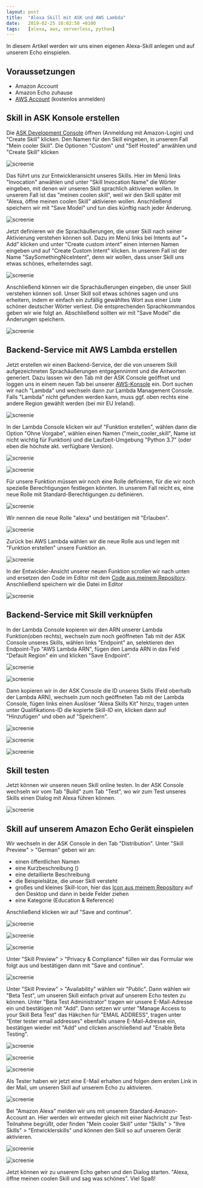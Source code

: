 ```yaml
---
layout: post
title:  "Alexa Skill mit ASK und AWS Lambda"
date:   2019-02-25 10:02:50 +0100
tags:   [alexa, aws, serverless, python]
---
```


In diesem Artikel werden wir uns einen eigenen Alexa-Skill anlegen und auf unserem Echo einspielen. 

## Voraussetzungen

- Amazon Account
- Amazon Echo zuhause
- [AWS Account] \(kostenlos anmelden)

## Skill in ASK Konsole erstellen

Die [ASK Development Console] öffnen \(Anmeldung mit Amazon-Login) und "Create Skill" klicken. Den Namen für den Skill eingeben, in unserem Fall "Mein cooler Skill". Die Optionen "Custom" und "Self Hosted" anwählen und "Create Skill" klicken 

![screenie](/assets/img/blog/create-skill-de.png)

Das führt uns zur Entwickleransicht unseres Skills. Hier im Menü links "Invocation" anwählen und unter "Skill Invocation Name" die Wörter eingeben, mit denen wir unseren Skill sprachlich aktivieren wollen. In unserem Fall ist das "meinen coolen skill", weil wir den Skill später mit "Alexa, öffne meinen coolen Skill" aktivieren wollen. Anschließend speichern wir mit "Save Model" und tun dies künftig nach jeder Änderung. 

![screenie](/assets/img/blog/set-invocation-name-de.png)

Jetzt definieren wir die Sprachäußerungen, die unser Skill nach seiner Aktivierung verstehen können soll. Dazu im Menü links bei Intents auf "+ Add" klicken und unter "Create custom intent" einen internen Namen eingeben und auf "Create Custom Intent" klicken. In unserem Fall ist der Name "SaySomethingNiceIntent", denn wir wollen, dass unser Skill uns etwas schönes, erheiterndes sagt. 

![screenie](/assets/img/blog/create-intent-de.png) 

Anschließend können wir die Sprachäußerungen eingeben, die unser Skill verstehen können soll. Unser Skill soll etwas schönes sagen und uns erheitern, indem er einfach ein zufällig gewähltes Wort aus einer Liste schöner deutscher Wörter verliest. Die entsprechenden Sprachkommandos geben wir wie folgt an. Abschließend sollten wir mit "Save Model" die Änderungen speichern.

![screenie](/assets/img/blog/create-utterances-de.png)

## Backend-Service mit AWS Lambda erstellen

Jetzt erstellen wir einen Backend-Service, der die von unserem Skill aufgezeichneten Sprachäußerungen entgegennimmt und die Antworten generiert. Dazu lassen wir den Tab mit der ASK Console geöffnet und loggen uns in einem neuen Tab bei unserer [AWS-Konsole] ein. Dort suchen wir nach "Lambda" und wechseln dann zur Lambda Management Console. Falls "Lambda" nicht gefunden werden kann, muss ggf. oben rechts eine andere Region gewählt werden (bei mir EU Ireland).  

![screenie](/assets/img/blog/open-lambda-console.png)

In der Lambda Console klicken wir auf "Funktion erstellen", wählen dann die Option "Ohne Vorgabe", wählen einen Namen ("mein_cooler_skill", Name ist nicht wichtig für Funktion) und die Laufzeit-Umgebung "Python 3.7" (oder eben die höchste akt. verfügbare Version).

![screenie](/assets/img/blog/create-lambda.png)

![screenie](/assets/img/blog/create-lambda-2.png)

Für unsere Funktion müssen wir noch eine Rolle definieren, für die wir noch spezielle Berechtigungen festlegen könnten. In unserem Fall reicht es, eine neue Rolle mit Standard-Berechtigungen zu definieren. 

![screenie](/assets/img/blog/create-role.png)

Wir nennen die neue Rolle "alexa" und bestätigen mit "Erlauben". 

![screenie](/assets/img/blog/create-role-2.png)

Zurück bei AWS Lambda wählen wir die neue Rolle aus und legen mit "Funktion erstellen" unsere Funktion an. 

![screenie](/assets/img/blog/create-lambda-3.png)

In der Entwickler-Ansicht unserer neuen Funktion scrollen wir nach unten und ersetzen den Code im Editor mit dem [Code aus meinem Repository]. Anschließend speichern wir die Datei im Editor

![screenie](/assets/img/blog/insert-lambda-code.png)



## Backend-Service mit Skill verknüpfen

In der Lambda Console kopieren wir den ARN unserer Lambda Funktion(oben rechts), wechseln zum noch geöffneten Tab mit der ASK Console unseres Skills, wählen links "Endpoint" an, selektieren den Endpoint-Typ "AWS Lambda ARN", fügen den Lamda ARN in das Feld "Default Region" ein und klicken "Save Endpoint". 

![screenie](/assets/img/blog/connect-lambda-with-skill.png)

![screenie](/assets/img/blog/connect-lambda-with-skill-2.png)

Dann kopieren wir in der ASK Console die ID unseres Skills (Feld oberhalb der Lambda ARN), wechseln zum noch geöffneten Tab mit der Lambda Console, fügen links einen Auslöser "Alexa Skills Kit" hinzu, tragen unten unter Qualifikations-ID die kopierte Skill-ID ein, klicken dann auf "Hinzufügen" und oben auf "Speichern".

![screenie](/assets/img/blog/connect-lambda-with-skill-3.png)

![screenie](/assets/img/blog/connect-lambda-with-skill-4.png)

![screenie](/assets/img/blog/connect-lambda-with-skill-5.png)

## Skill testen

Jetzt können wir unseren neuen Skill online testen. In der ASK Console wechseln wir vom Tab "Build" zum Tab "Test", wo wir zum Test unseres Skills einen Dialog mit Alexa führen können. 

![screenie](/assets/img/blog/test-skill.png)

## Skill auf unserem Amazon Echo Gerät einspielen

Wir wechseln in der ASK Console in den Tab "Distribution". Unter "Skill Preview" > "German" geben wir an:
- einen öffentlichen Namen
- eine Kurzbeschreibung ()
- eine detaillierte Beschreibung 
- die Beispielsätze, die unser Skill versteht
- großes und kleines Skill-Icon, hier das [Icon aus meinem Repository] auf den Desktop und dann in beide Felder ziehen
- eine Kategorie (Education & Reference)

Anschließend klicken wir auf "Save and continue".

![screenie](/assets/img/blog/distribute-skill.png)

![screenie](/assets/img/blog/distribute-skill-2.png)

![screenie](/assets/img/blog/distribute-skill-3.png)

Unter "Skill Preview" > "Privacy & Compliance" füllen wir das Formular wie folgt aus und bestätigen dann mit "Save and continue".

![screenie](/assets/img/blog/distribute-skill-4.png)

Unter "Skill Preview" > "Availability" wählen wir "Public". Dann wählen wir "Beta Test", um unseren Skill einfach privat auf unserem Echo testen zu können. Unter "Beta Test Administrator" tragen wir unsere E-Mail-Adresse ein und bestätigen mit "Add".
Dann setzen wir unter "Manage Access to your Skill Beta Test" das Häkchen für "EMAIL ADDRESS", tragen unter "Enter tester email addresses" ebenfalls unsere E-Mail-Adresse ein, bestätigen wieder mit "Add" und clicken anschließend auf "Enable Beta Testing".

![screenie](/assets/img/blog/distribute-skill-5.png)

![screenie](/assets/img/blog/distribute-skill-6.png)

![screenie](/assets/img/blog/distribute-skill-7.png)

Als Tester haben wir jetzt eine E-Mail erhalten und folgen dem ersten Link in der Mail, um unseren Skill auf unserem Echo zu aktivieren. 

![screenie](/assets/img/blog/distribute-skill-8.png)

Bei "Amazon Alexa" melden wir uns mit unserem Standard-Amazon-Account an. Hier werden wir entweder gleich mit einer Nachricht zur Test-Teilnahme begrüßt, oder finden "Mein cooler Skill" unter "Skills" > "Ihre Skills" > "Entwicklerskills" und können den Skill so auf unserem Gerät aktivieren.

![screenie](/assets/img/blog/distribute-skill-9.png)

![screenie](/assets/img/blog/distribute-skill-10.png)

Jetzt können wir zu unserem Echo gehen und den Dialog starten. "Alexa, öffne meinen coolen Skill und sag was schönes".
Viel Spaß!

[AWS Account]: aws.amazon.com
[ASK Development Console]: https://developer.amazon.com/alexa/console/ask
[AWS-Konsole]: https://console.aws.amazon.com
[Code aus meinem Repository]: https://github.com/bahnson/my-first-alexa-skill/blob/master/lambda_function.py
[Icon aus meinem Repository]: https://github.com/bahnson/my-first-alexa-skill/blob/master/skill-icon.png
[How to Program a Conversation with Alexa! (Python & AWS Lambda) - Part 1]: https://www.youtube.com/watch?v=sj7NqS7yytw
